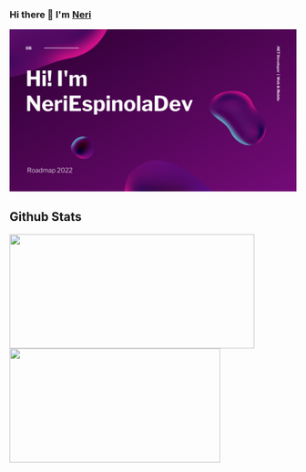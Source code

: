### Hi there 👋 I'm [Neri](https://soynerin.github.io/) 

![Profile Image](https://github.com/soynerin/soynerin/blob/main/githubImageProfile.png)

<!--
**soynerin/soynerin** is a ✨ _special_ ✨ repository because its `README.md` (this file) appears on your GitHub profile.

Here are some ideas to get you started:

- 🔭 I’m currently working on ...
- 🌱 I’m currently learning ...
- 👯 I’m looking to collaborate on ...
- 🤔 I’m looking for help with ...
- 💬 Ask me about ...
- 📫 How to reach me: ...
- 😄 Pronouns: ...
- ⚡ Fun fact: ...
-->

## Github Stats

<a href="https://github.com/anuraghazra/github-readme-stats">
  <img align="center" height="200px" width="430px" src="https://github-readme-stats.vercel.app/api?username=soynerin&show_icons=true&theme=radical" />
</a>
<a href="https://github.com/anuraghazra/github-readme-stats">
  <img align="center" height="200px" width="370px" src="https://github-readme-stats.vercel.app/api/top-langs/?username=soynerin&layout=compact&theme=radical" />
</a>
